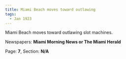 ```yaml
---  
title: Miami Beach moves toward outlawing  
tags:  
  - Jan 1923  
---  
```

  
Miami Beach moves toward outlawing slot machines.  
  
Newspapers: **Miami Morning News or The Miami Herald**  
  
Page: **7**, Section: **N/A** 
